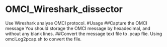 # OMCI_Wireshark_dissector
Use Wireshark analyse OMCI protocol.
#Usage
##Capture the OMCI message 
You should storage the OMCI message by hexadecimal, and without any blank lines.
##Convert the message text file to .pcap flie.
Using omciLog2pcap.sh to convert the file.
